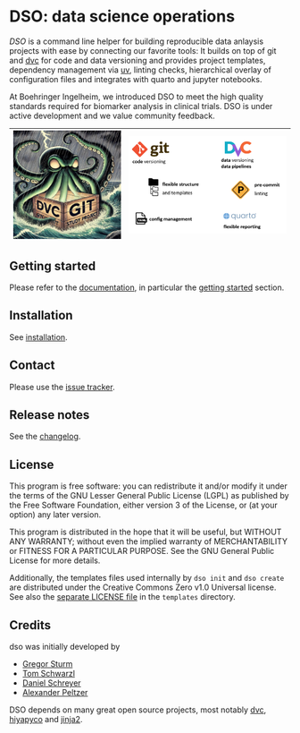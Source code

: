 # DSO: data science operations

_DSO_ is a command line helper for building reproducible data anlaysis projects with ease by connecting our favorite tools:
It builds on top of git and [dvc](https://github.com/iterative/dvc) for code and data versioning and provides project
templates, dependency management via [uv](https://docs.astral.sh/uv), linting checks, hierarchical overlay of configuration files and integrates with quarto and jupyter notebooks.

At Boehringer Ingelheim, we introduced DSO to meet the high quality standards required for biomarker analysis
in clinical trials. DSO is under active development and we value community feedback.

<!-- use absolute URL to make this work also on PyPI -->

| <img src="https://raw.githubusercontent.com/Boehringer-Ingelheim/dso/refs/heads/main/img/dso_kraken.jpg" alt="DSO Kraken" width="700"> | <img src="https://raw.githubusercontent.com/Boehringer-Ingelheim/dso/refs/heads/main/img/dso_tools.png" alt="tools used by DSO"> |
| -------------------------------------------------------------------------------------------------------------------------------------- | -------------------------------------------------------------------------------------------------------------------------------- |

## Getting started

Please refer to the [documentation](https://boehringer-ingelheim.github.io/dso), in particular the [getting started](https://boehringer-ingelheim.github.io/dso/tutorials/getting_started.html) section.

## Installation

See [installation](https://boehringer-ingelheim.github.io/dso/cli_installation.html).

## Contact

Please use the [issue tracker](https://github.com/Boehringer-Ingelheim/dso/issues).

## Release notes

See the [changelog](./CHANGELOG.md).

## License

This program is free software: you can redistribute it and/or modify it under the terms of the GNU Lesser General Public License (LGPL) as published by the Free Software Foundation, either version 3 of the License, or (at your option) any later version.

This program is distributed in the hope that it will be useful, but WITHOUT ANY WARRANTY; without even the implied warranty of MERCHANTABILITY or FITNESS FOR A PARTICULAR PURPOSE. See the GNU General Public License for more details.

Additionally, the templates files used internally by `dso init` and `dso create` are distributed under the Creative Commons Zero v1.0
Universal license. See also the [separate LICENSE file](https://github.com/Boehringer-Ingelheim/dso/blob/main/src/dso/templates/LICENSE) in the `templates` directory.

## Credits

dso was initially developed by

-   [Gregor Sturm](https://github.com/grst)
-   [Tom Schwarzl](https://github.com/tschwarzl)
-   [Daniel Schreyer](https://github.com/dschreyer)
-   [Alexander Peltzer](https://github.com/apeltzer)

DSO depends on many great open source projects, most notably [dvc](https://github.com/iterative/dvc), [hiyapyco](https://github.com/zerwes/hiyapyco) and [jinja2](https://jinja.palletsprojects.com/).
